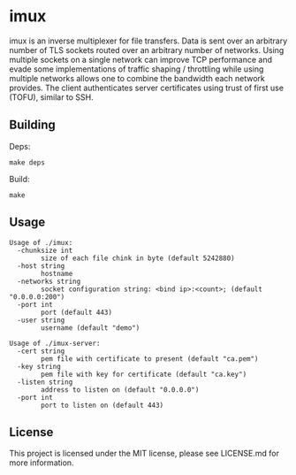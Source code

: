 imux
====

imux is an inverse multiplexer for file transfers.  Data is sent over an arbitrary number of TLS sockets routed over an arbitrary number of networks.  Using multiple sockets on a single network can improve TCP performance and evade some implementations of traffic shaping / throttling while using multiple networks allows one to combine the bandwidth each network provides.  The client authenticates server certificates using trust of first use (TOFU), similar to SSH.

Building
--------

Deps:

```
make deps
```

Build:

```
make
```

Usage
-----

```
Usage of ./imux:
  -chunksize int
    	size of each file chink in byte (default 5242880)
  -host string
    	hostname
  -networks string
    	socket configuration string: <bind ip>:<count>; (default "0.0.0.0:200")
  -port int
    	port (default 443)
  -user string
    	username (default "demo")

Usage of ./imux-server:
  -cert string
    	pem file with certificate to present (default "ca.pem")
  -key string
    	pem file with key for certificate (default "ca.key")
  -listen string
    	address to listen on (default "0.0.0.0")
  -port int
    	port to listen on (default 443)
```

License
-------

This project is licensed under the MIT license, please see LICENSE.md for more information.

